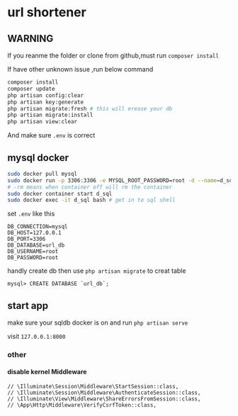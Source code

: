 # url shortener
## **WARNING**
If you reanme the folder or clone from github,must run `composer install `

If have other unknown issue ,run below command

```sh
composer install
composer update
php artisan config:clear
php artisan key:generate
php artisan migrate:fresh # this will erease your db
php artisan migrate:install
php artisan view:clear

```

And make sure `.env` is correct 

## mysql docker 

```sh
sudo docker pull mysql
sudo docker run -p 3306:3306 -e MYSQL_ROOT_PASSWORD=root -d --name=d_sql mysql:latest 
# -rm means when container off will rm the container
sudo docker container start d_sql
sudo docker exec -it d_sql bash # get in to sql shell 
```
set `.env` like this
```
DB_CONNECTION=mysql
DB_HOST=127.0.0.1
DB_PORT=3306
DB_DATABASE=url_db
DB_USERNAME=root
DB_PASSWORD=root
```
handly create db then use `php artisan migrate` to creat table
```
mysql> CREATE DATABASE `url_db`;
```
## start app
make sure your sqldb docker is on and run `php artisan serve`

visit `127.0.0.1:8000`

### other
#### disable kernel Middleware
```
// \Illuminate\Session\Middleware\StartSession::class,
// \Illuminate\Session\Middleware\AuthenticateSession::class,
// \Illuminate\View\Middleware\ShareErrorsFromSession::class,
// \App\Http\Middleware\VerifyCsrfToken::class,
```